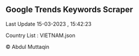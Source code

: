 

## Google Trends Keywords Scraper 
 
Last Update 15-03-2023 , 15:42:23

Country List :
VIETNAM.json



© Abdul Muttaqin 
